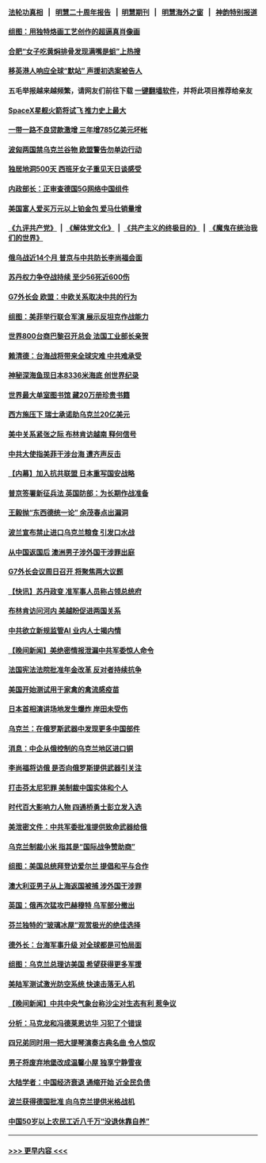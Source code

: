 #### [法轮功真相](https://github.com/gfw-breaker/truth/blob/master/README.md?t=0) &nbsp;&nbsp;|&nbsp;&nbsp; [明慧二十周年报告](https://github.com/gfw-breaker/mh-reports/blob/master/README.md?t=0) &nbsp;&nbsp;|&nbsp;&nbsp;[明慧期刊](https://github.com/gfw-breaker/mh-qikan) &nbsp;&nbsp;|&nbsp;&nbsp; [明慧海外之窗](https://github.com/gfw-breaker/mh-news/blob/master/README.md?t=0) &nbsp;&nbsp;|&nbsp;&nbsp; [神韵特别报道](https://github.com/gfw-breaker/mh-news/blob/master/shenyun.md?t=0)
#### [组图：用独特烙画工艺创作的超逼真肖像画](../pages/nsc418/n13974805.md?t=04172143) 
#### [合肥“女子吃黄焖排骨发现满嘴是蛆”上热搜](../pages/nsc418/n13974887.md?t=04172143) 
#### [移英港人响应全球“默站” 声援初选案被告人](../pages/nsc418/n13974644.md?t=04172143) 
#### 五毛举报越来越频繁，请网友们前往下载 [一键翻墙软件](https://github.com/gfw-breaker/ssr-accounts)，并将此项目推荐给亲友
#### [SpaceX星舰火箭将试飞 推力史上最大](../pages/nsc418/n13974882.md?t=04172143) 
#### [一带一路不良贷款激增 三年增785亿美元坏帐](../pages/nsc418/n13974727.md?t=04172143) 
#### [波匈两国禁乌克兰谷物 欧盟警告勿单边行动](../pages/nsc418/n13974616.md?t=04172143) 
#### [独居地洞500天 西班牙女子重见天日谈感受](../pages/nsc418/n13974579.md?t=04172143) 
#### [内政部长：正审查德国5G网络中国组件](../pages/nsc418/n13974585.md?t=04172143) 
#### [美国富人爱买万元以上铂金包 爱马仕销量增](../pages/nsc418/n13974384.md?t=04172143) 
#### [《九评共产党》](https://github.com/begood0513/9ping.md/blob/master/README.md) &nbsp;|&nbsp; [《解体党文化》](../../../../jtdwh.md/blob/master/README.md)  &nbsp;|&nbsp; [《共产主义的终极目的》](../../../../gczydzjmd.md/blob/master/README.md) &nbsp;|&nbsp; [《魔鬼在统治我们的世界》](../../../../mgztzwmdsj.md/blob/master/README.md) 
#### [俄乌战近14个月 普京与中共防长李尚福会面](../pages/nsc418/n13974383.md?t=04172143) 
#### [苏丹权力争夺战持续 至少56死近600伤](../pages/nsc418/n13974359.md?t=04172143) 
#### [G7外长会 欧盟：中欧关系取决中共的行为](../pages/nsc418/n13974281.md?t=04172143) 
#### [组图：美菲举行联合军演 展示反坦克作战能力](../pages/nsc418/n13973478.md?t=04172143) 
#### [世界800台商巴黎召开总会 法国工业部长亲贺](../pages/nsc418/n13973844.md?t=04172143) 
#### [赖清德：台海战将带来全球灾难 中共难承受](../pages/nsc418/n13973747.md?t=04172143) 
#### [神秘深海鱼现日本8336米海底 创世界纪录](../pages/nsc418/n13973517.md?t=04172143) 
#### [世界最大单室图书馆 藏20万册珍贵书籍](../pages/nsc418/n13973624.md?t=04172143) 
#### [西方施压下 瑞士承诺助乌克兰20亿美元](../pages/nsc418/n13973671.md?t=04172143) 
#### [美中关系紧张之际 布林肯访越南 释何信号](../pages/nsc418/n13973687.md?t=04172143) 
#### [中共大使指美菲干涉台海 遭齐声反击](../pages/nsc418/n13973677.md?t=04172143) 
#### [【内幕】加入抗共联盟 日本重写国安战略](../pages/nsc418/n13973547.md?t=04172143) 
#### [普京签署新征兵法 英国防部：为长期作战准备](../pages/nsc418/n13973678.md?t=04172143) 
#### [王毅抛“东西德统一论” 余茂春点出漏洞](../pages/nsc418/n13973663.md?t=04172143) 
#### [波兰宣布禁止进口乌克兰粮食 引发口水战](../pages/nsc418/n13973645.md?t=04172143) 
#### [从中国返国后 澳洲男子涉外国干涉罪出庭](../pages/nsc418/n13973566.md?t=04172143) 
#### [G7外长会议周日召开 将聚焦两大议题](../pages/nsc418/n13973593.md?t=04172143) 
#### [【快讯】苏丹政变 准军事人员称占领总统府](../pages/nsc418/n13973562.md?t=04172143) 
#### [布林肯访问河内 美越盼促进两国关系](../pages/nsc418/n13973533.md?t=04172143) 
#### [中共欲立新规监管AI 业内人士揭内情](../pages/nsc418/n13973472.md?t=04172143) 
#### [【晚间新闻】美绝密情报泄漏中共军委惊人命令](../pages/nsc418/n13973445.md?t=04172143) 
#### [法国宪法法院批准年金改革 反对者持续抗争](../pages/nsc418/n13973324.md?t=04172143) 
#### [美国开始测试用于家禽的禽流感疫苗](../pages/nsc418/n13973284.md?t=04172143) 
#### [日本首相演讲场地发生爆炸 岸田未受伤](../pages/nsc418/n13973322.md?t=04172143) 
#### [乌克兰：在俄罗斯武器中发现更多中国部件](../pages/nsc418/n13973114.md?t=04172143) 
#### [消息：中企从俄控制的乌克兰地区进口铜](../pages/nsc418/n13973038.md?t=04172143) 
#### [李尚福将访俄 是否向俄罗斯提供武器引关注](../pages/nsc418/n13973076.md?t=04172143) 
#### [打击芬太尼犯罪 美制裁中国实体和个人](../pages/nsc418/n13973042.md?t=04172143) 
#### [时代百大影响力人物 四通桥勇士彭立发入选](../pages/nsc418/n13973026.md?t=04172143) 
#### [美泄密文件：中共军委批准提供致命武器给俄](../pages/nsc418/n13973043.md?t=04172143) 
#### [乌克兰制裁小米 指其是“国际战争赞助商”](../pages/nsc418/n13972970.md?t=04172143) 
#### [组图：美国总统拜登访爱尔兰 提倡和平与合作](../pages/nsc418/n13972932.md?t=04172143) 
#### [澳大利亚男子从上海返国被捕 涉外国干涉罪](../pages/nsc418/n13973013.md?t=04172143) 
#### [英国：俄再次猛攻巴赫穆特 乌军部分撤出](../pages/nsc418/n13972870.md?t=04172143) 
#### [芬兰独特的“玻璃冰屋”观赏极光的绝佳选择](../pages/nsc418/n13972710.md?t=04172143) 
#### [德外长：台海军事升级 对全球都是可怕局面](../pages/nsc418/n13972841.md?t=04172143) 
#### [组图：乌克兰总理访美国 希望获得更多军援](../pages/nsc418/n13972793.md?t=04172143) 
#### [美陆军测试激光防空系统 快速击落无人机](../pages/nsc418/n13972747.md?t=04172143) 
#### [【晚间新闻】中共中央气象台称沙尘对生态有利 惹争议](../pages/nsc418/n13972317.md?t=04172143) 
#### [分析：马克龙和冯德莱恩访华 习犯了个错误](../pages/nsc418/n13971473.md?t=04172143) 
#### [四兄弟同时用一把大提琴演奏古典名曲 令人惊叹](../pages/nsc418/n13971817.md?t=04172143) 
#### [男子将废弃地堡改成温馨小屋 独享宁静雪夜](../pages/nsc418/n13971834.md?t=04172143) 
#### [大陆学者：中国经济衰退 通缩开始 近全民负债](../pages/nsc418/n13972262.md?t=04172143) 
#### [波兰获得德国批准 向乌克兰提供米格战机](../pages/nsc418/n13972259.md?t=04172143) 
#### [中国50岁以上农民工近八千万“没退休靠自养”](../pages/nsc418/n13972097.md?t=04172143) 

----
#### [ >>> 更早内容 <<< ](../indexes/nsc418-earlier.md)
